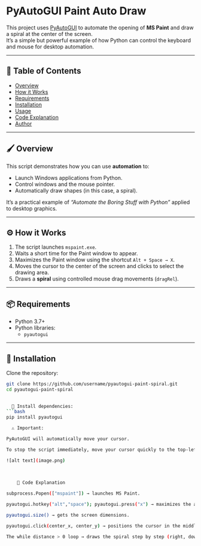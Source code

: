 #  PyAutoGUI Paint Auto Draw

This project uses [PyAutoGUI](https://pyautogui.readthedocs.io/en/latest/) to automate the opening of **MS Paint** and draw a spiral at the center of the screen.  
It’s a simple but powerful example of how Python can control the keyboard and mouse for desktop automation.

---

## 📌 Table of Contents
- [Overview](#-overview)
- [How it Works](#-how-it-works)
- [Requirements](#-requirements)
- [Installation](#-installation)
- [Usage](#-usage)
- [Code Explanation](#-code-explanation)
- [Author](#-author)

---

## 🖌️ Overview
This script demonstrates how you can use **automation** to:
- Launch Windows applications from Python.
- Control windows and the mouse pointer.
- Automatically draw shapes (in this case, a spiral).

It’s a practical example of *“Automate the Boring Stuff with Python”* applied to desktop graphics.

---

## ⚙️ How it Works
1. The script launches `mspaint.exe`.
2. Waits a short time for the Paint window to appear.
3. Maximizes the Paint window using the shortcut `Alt + Space → X`.
4. Moves the cursor to the center of the screen and clicks to select the drawing area.
5. Draws a **spiral** using controlled mouse drag movements (`dragRel`).

---

## 📦 Requirements
- Python 3.7+
- Python libraries:
  - `pyautogui`

---

## 🔧 Installation
Clone the repository:
```bash
git clone https://github.com/username/pyautogui-paint-spiral.git
cd pyautogui-paint-spiral
  
  
  🔧 Install dependencies:
```bash
pip install pyautogui

  ⚠️ Important:

PyAutoGUI will automatically move your cursor.

To stop the script immediately, move your cursor quickly to the top-left corner of the screen (PyAutoGUI’s FAILSAFE feature).

![alt text](image.png)
    
    
    
    📜 Code Explanation

subprocess.Popen(["mspaint"]) → launches MS Paint.

pyautogui.hotkey("alt","space"); pyautogui.press("x") → maximizes the active window.

pyautogui.size() → gets the screen dimensions.

pyautogui.click(center_x, center_y) → positions the cursor in the middle of the screen.

The while distance > 0 loop → draws the spiral step by step (right, down, left, up) with decreasing distance.











